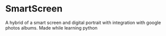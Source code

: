 # SmartScreen
A hybrid of a smart screen and digital portrait  with integration with google photos albums. Made while learning python
